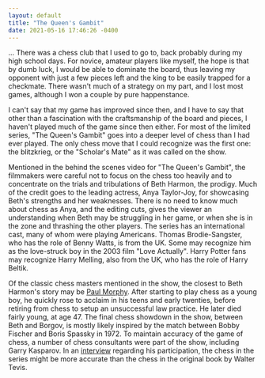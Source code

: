 ```yaml
---
layout: default
title: "The Queen's Gambit"
date: 2021-05-16 17:46:26 -0400
---
```

... There was a chess club that I used to go to, back probably during my high school days. For novice, amateur players like myself, the hope is that by dumb luck, I would be able to dominate the board, thus leaving my opponent with just a few pieces left and the king to be easily trapped for a checkmate. There wasn't much of a strategy on my part, and I lost most games, although I won a couple by pure happenstance.

I can't say that my game has improved since then, and I have to say that other than a fascination with the craftsmanship of the board and pieces, I haven't played much of the game since then either. For most of the limited series, "The Queen's Gambit" goes into a deeper level of chess than I had ever played. The only chess move that I could recognize was the first one: the blitzkrieg, or the "Scholar's Mate" as it was called on the show. 

Mentioned in the behind the scenes video for "The Queen's Gambit", the filmmakers were careful not to focus on the chess too heavily and to concentrate on the trials and tribulations of Beth Harmon, the prodigy. Much of the credit goes to the leading actress, Anya Taylor-Joy, for showcasing Beth's strengths and her weaknesses. There is no need to know much about chess as Anya, and the editing cuts, gives the viewer an understanding when Beth may be struggling in her game, or when she is in the zone and thrashing the other players. The series has an international cast, many of whom were playing Americans. Thomas Brodie-Sangster, who has the role of Benny Watts, is from the UK. Some may recognize him as the love-struck boy in the 2003 film "Love Actually". Harry Potter fans may recognize Harry Melling, also from the UK, who has the role of Harry Beltik.

Of the classic chess masters mentioned in the show, the closest to Beth Harmon's story may be [Paul Morphy](https://en.wikipedia.org/wiki/Paul_Morphy). After starting to play chess as a young boy, he quickly rose to acclaim in his teens and early twenties, before retiring from chess to setup an unsuccessful law practice. He later died fairly young, at age 47. The final chess showdown in the show, between Beth and Borgov, is mostly likely inspired by the match between Bobby Fischer and Boris Spassky in 1972. To maintain accuracy of the game of chess, a number of chess consultants were part of the show, including Garry Kasparov. In an [interview](https://slate.com/culture/2020/11/queens-gambit-garry-kasparov-interview-netflix-chess-adviser.html) regarding his participation, the chess in the series might be more accurate than the chess in the original book by Walter Tevis.